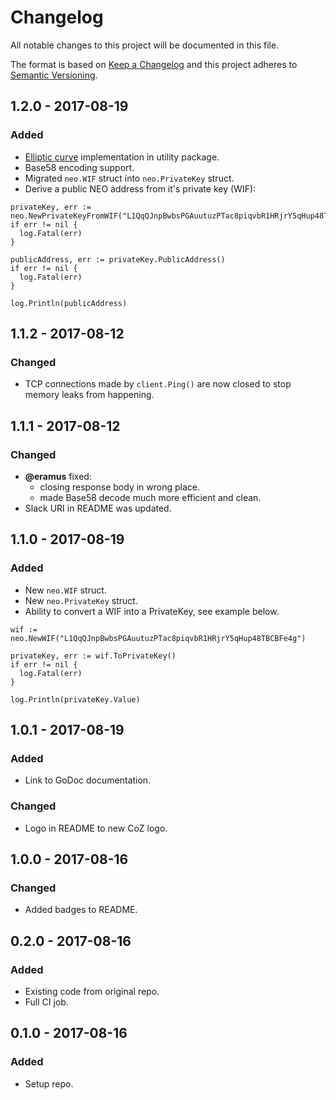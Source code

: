 # Changelog

All notable changes to this project will be documented in this file.

The format is based on [Keep a Changelog](http://keepachangelog.com/en/1.0.0/) and this 
project adheres to [Semantic Versioning](http://semver.org/spec/v2.0.0.html).

## 1.2.0 - 2017-08-19

### Added

- [Elliptic curve](https://en.wikipedia.org/wiki/Elliptic_curve) implementation in utility package.
- Base58 encoding support.
- Migrated `neo.WIF` struct into `neo.PrivateKey` struct.
- Derive a public NEO address from it's private key (WIF):

```golang
privateKey, err := neo.NewPrivateKeyFromWIF("L1QqQJnpBwbsPGAuutuzPTac8piqvbR1HRjrY5qHup48TBCBFe4g")
if err != nil {
  log.Fatal(err)
}

publicAddress, err := privateKey.PublicAddress()
if err != nil {
  log.Fatal(err)
}

log.Println(publicAddress)
```

## 1.1.2 - 2017-08-12

### Changed

- TCP connections made by `client.Ping()` are now closed to stop memory leaks from happening.

## 1.1.1 - 2017-08-12

### Changed

- **@eramus** fixed:
  - closing response body in wrong place.
  - made Base58 decode much more efficient and clean.
- Slack URI in README was updated.

## 1.1.0 - 2017-08-19

### Added

- New `neo.WIF` struct.
- New `neo.PrivateKey` struct.
- Ability to convert a WIF into a PrivateKey, see example below.

```golang
wif := neo.NewWIF("L1QqQJnpBwbsPGAuutuzPTac8piqvbR1HRjrY5qHup48TBCBFe4g")

privateKey, err := wif.ToPrivateKey()
if err != nil {
  log.Fatal(err)
}

log.Println(privateKey.Value)
```

## 1.0.1 - 2017-08-19

### Added

- Link to GoDoc documentation.

### Changed

- Logo in README to new CoZ logo.

## 1.0.0 - 2017-08-16

### Changed

- Added badges to README.

## 0.2.0 - 2017-08-16

### Added

- Existing code from original repo.
- Full CI job.

## 0.1.0 - 2017-08-16

### Added

- Setup repo.
